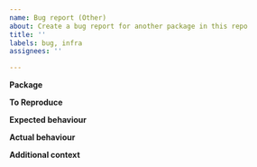 ```yaml
---
name: Bug report (Other)
about: Create a bug report for another package in this repo
title: ''
labels: bug, infra
assignees: ''

---
```


<!--
Thank you for submitting a bug report!
Remember to provide as much information as possible to help us reproduce,
diagnose, and fix the issue.
-->

**Package**
<!--
Choose one of:
eslint-plugin
scripts
semantic-release
>

**Description**
<!-- A clear and concise description of what the bug is. -->

**To Reproduce**
<!--
Steps to reproduce the behaviour, including the commands used:
1. Go to '...'
2. Click on '....'
3. Scroll down to '....'
4. See error
-->

**Expected behaviour**
<!-- A clear and concise description of what you expected to happen. -->

**Actual behaviour**
<!-- A clear and concise description of what actually happened. -->

**Additional context**
<!-- Add any other context about the problem here. -->

